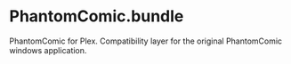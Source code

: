 # PhantomComic.bundle
PhantomComic for Plex. Compatibility layer for the original PhantomComic windows application.
